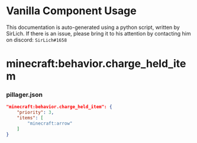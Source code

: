 # Vanilla Component Usage
This documentation is auto-generated using a python script, written by SirLich. If there is an issue, please bring it to his attention by contacting him on discord: `SirLich#1658`

# minecraft:behavior.charge_held_item
### pillager.json
```JSON
"minecraft:behavior.charge_held_item": {
    "priority": 3,
    "items": [
        "minecraft:arrow"
    ]
}
```

